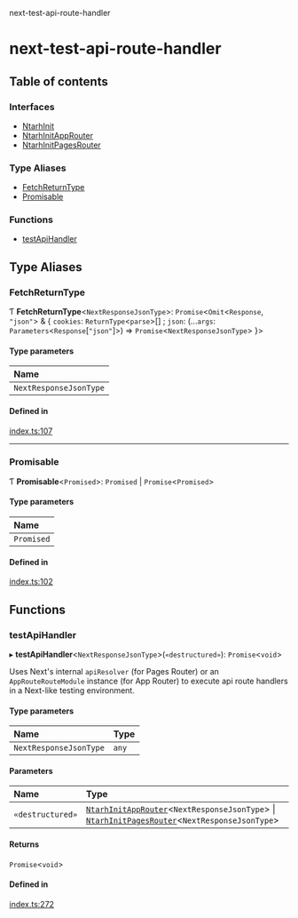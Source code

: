 next-test-api-route-handler

# next-test-api-route-handler

## Table of contents

### Interfaces

- [NtarhInit](interfaces/NtarhInit.md)
- [NtarhInitAppRouter](interfaces/NtarhInitAppRouter.md)
- [NtarhInitPagesRouter](interfaces/NtarhInitPagesRouter.md)

### Type Aliases

- [FetchReturnType](README.md#fetchreturntype)
- [Promisable](README.md#promisable)

### Functions

- [testApiHandler](README.md#testapihandler)

## Type Aliases

### FetchReturnType

Ƭ **FetchReturnType**\<`NextResponseJsonType`\>: `Promise`\<`Omit`\<`Response`, ``"json"``\> & \{ `cookies`: `ReturnType`\<`parse`\>[] ; `json`: (...`args`: `Parameters`\<`Response`[``"json"``]\>) => `Promise`\<`NextResponseJsonType`\>  }\>

#### Type parameters

| Name |
| :------ |
| `NextResponseJsonType` |

#### Defined in

[index.ts:107](https://github.com/Xunnamius/next-test-api-route-handler/blob/ee63b2b/src/index.ts#L107)

___

### Promisable

Ƭ **Promisable**\<`Promised`\>: `Promised` \| `Promise`\<`Promised`\>

#### Type parameters

| Name |
| :------ |
| `Promised` |

#### Defined in

[index.ts:102](https://github.com/Xunnamius/next-test-api-route-handler/blob/ee63b2b/src/index.ts#L102)

## Functions

### testApiHandler

▸ **testApiHandler**\<`NextResponseJsonType`\>(`«destructured»`): `Promise`\<`void`\>

Uses Next's internal `apiResolver` (for Pages Router) or an
`AppRouteRouteModule` instance (for App Router) to execute api route handlers
in a Next-like testing environment.

#### Type parameters

| Name | Type |
| :------ | :------ |
| `NextResponseJsonType` | `any` |

#### Parameters

| Name | Type |
| :------ | :------ |
| `«destructured»` | [`NtarhInitAppRouter`](interfaces/NtarhInitAppRouter.md)\<`NextResponseJsonType`\> \| [`NtarhInitPagesRouter`](interfaces/NtarhInitPagesRouter.md)\<`NextResponseJsonType`\> |

#### Returns

`Promise`\<`void`\>

#### Defined in

[index.ts:272](https://github.com/Xunnamius/next-test-api-route-handler/blob/ee63b2b/src/index.ts#L272)
